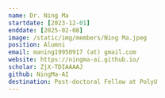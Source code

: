 ```yaml
---
name: Dr. Ning Ma
startdate: [2023-12-01]
enddate: [2025-02-08]
image: /static/img/members/Ning Ma.jpeg
position: Alumni
email: maning19950917 (at) gmail.com
website: https://ningma-ai.github.io/
scholar: ZjX-TDIAAAAJ
github: NingMa-AI
destination: Post-doctoral Fellow at PolyU
---
```

